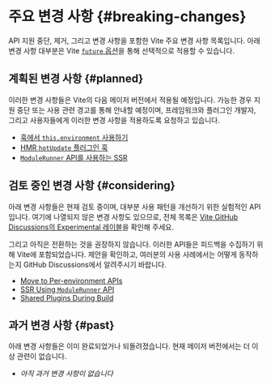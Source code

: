 # 주요 변경 사항 {#breaking-changes}

API 지원 중단, 제거, 그리고 변경 사항을 포함한 Vite 주요 변경 사항 목록입니다. 아래 변경 사항 대부분은 Vite [`future` 옵션](/config/shared-options.html#future)을 통해 선택적으로 적용할 수 있습니다.

## 계획된 변경 사항 {#planned}

이러한 변경 사항들은 Vite의 다음 메이저 버전에서 적용될 예정입니다. 가능한 경우 지원 중단 또는 사용 관련 경고를 통해 안내할 예정이며, 프레임워크와 플러그인 개발자, 그리고 사용자들에게 이러한 변경 사항을 적용하도록 요청하고 있습니다.

- [훅에서 `this.environment` 사용하기](/changes/this-environment-in-hooks)
- [HMR `hotUpdate` 플러그인 훅](/changes/hotupdate-hook)
- [`ModuleRunner` API를 사용하는 SSR](/changes/ssr-using-modulerunner)

## 검토 중인 변경 사항 {#considering}

아래 변경 사항들은 현재 검토 중이며, 대부분 사용 패턴을 개선하기 위한 실험적인 API입니다. 여기에 나열되지 않은 변경 사항도 있으므로, 전체 목록은 [Vite GitHub Discussions의 Experimental 레이블](https://github.com/vitejs/vite/discussions/categories/feedback?discussions_q=label%3Aexperimental+category%3AFeedback)을 확인해 주세요.

그리고 아직은 전환하는 것을 권장하지 않습니다. 이러한 API들은 피드백을 수집하기 위해 Vite에 포함되었습니다. 제안을 확인하고, 여러분의 사용 사례에서는 어떻게 동작하는지 GitHub Discussions에서 알려주시기 바랍니다.

- [Move to Per-environment APIs](/changes/per-environment-apis)
- [SSR Using `ModuleRunner` API](/changes/ssr-using-modulerunner)
- [Shared Plugins During Build](/changes/shared-plugins-during-build)
## 과거 변경 사항 {#past}

아래 변경 사항들은 이미 완료되었거나 되돌려졌습니다. 현재 메이저 버전에서는 더 이상 관련이 없습니다.

- _아직 과거 변경 사항이 없습니다_